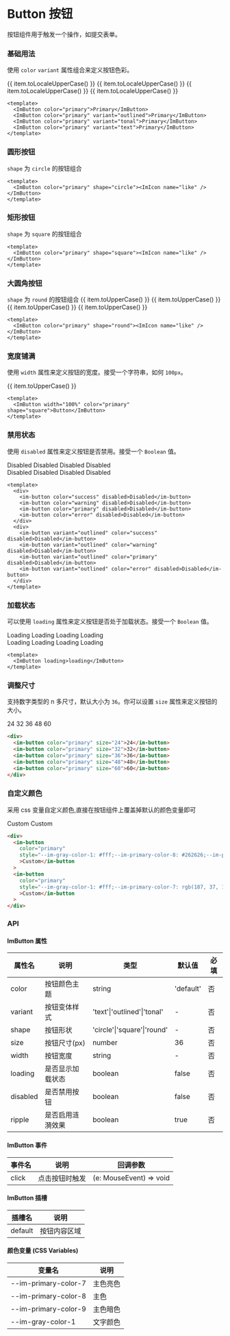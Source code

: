 # Button 按钮

按钮组件用于触发一个操作，如提交表单。

### 基础用法

使用 `color` `variant` 属性组合来定义按钮色彩。

<style scoped>
 .im-button {
  margin-right: 8px;
  margin-bottom: 8px;
 }
.im-row {
  flex-wrap: wrap;
}
</style>

<script setup>
const colors = ['default', 'primary', 'error', 'warning', 'success'];
</script>

<ImRow>
    <ImButton :color="item" v-for="(item, index) in colors" :key="index">{{ item.toLocaleUpperCase() }}</ImButton>
  </ImRow>
  <ImRow>
    <ImButton :color="item" v-for="(item, index) in colors" variant="outlined" :key="index">{{ item.toLocaleUpperCase()
    }}</ImButton>
  </ImRow>
  <ImRow>
    <ImButton :color="item" v-for="(item, index) in colors" variant="tonal" :key="index">{{ item.toLocaleUpperCase()
    }}</ImButton>
  </ImRow>
  <ImRow>
    <ImButton :color="item" v-for="(item, index) in colors" variant="text" :key="index">{{ item.toLocaleUpperCase()
    }}</ImButton>
  </ImRow>

```vue
<template>
  <ImButton color="primary">Primary</ImButton>
  <ImButton color="primary" variant="outlined">Primary</ImButton>
  <ImButton color="primary" variant="tonal">Primary</ImButton>
  <ImButton color="primary" variant="text">Primary</ImButton>
</template>
```

### 圆形按钮

`shape` 为 `circle` 的按钮组合

  <im-row>
    <im-button :color="item" v-for="(item, index) in colors" shape="circle" :key="index">
      <ImIcon name="like" />
    </im-button>
  </im-row>
  <im-row>
    <im-button :color="item" v-for="(item, index) in colors" shape="circle" variant="outlined" :key="index">
      <ImIcon name="like" />
    </im-button>
  </im-row>
  <im-row>
    <im-button :color="item" v-for="(item, index) in colors" shape="circle" variant="tonal" :key="index">
      <ImIcon name="like" />
    </im-button>
  </im-row>
  <im-row>
    <im-button :color="item" v-for="(item, index) in colors" shape="circle" variant="text" :key="index">
      <ImIcon name="like" />
    </im-button>
  </im-row>

```vue
<template>
  <ImButton color="primary" shape="circle"><ImIcon name="like" /></ImButton>
</template>
```

### 矩形按钮

`shape` 为 `square` 的按钮组合

<im-row>
<im-button :color="item" v-for="(item, index) in colors" shape="square" :key="index">
<ImIcon name="like" />
</im-button>
</im-row>
<im-row>
<im-button :color="item" v-for="(item, index) in colors" shape="square" variant="outlined" :key="index">
<ImIcon name="like" />
</im-button>
</im-row>
<im-row>
<im-button :color="item" v-for="(item, index) in colors" shape="square" variant="tonal" :key="index">
<ImIcon name="like" />
</im-button>
</im-row>
<im-row>
<im-button :color="item" v-for="(item, index) in colors" shape="square" variant="text" :key="index">
<ImIcon name="like" />
</im-button>
</im-row>

```vue
<template>
  <ImButton color="primary" shape="square"><ImIcon name="like" /></ImButton>
</template>
```

### 大圆角按钮

`shape` 为 `round` 的按钮组合
<im-row>
<im-button :color="item" v-for="(item, index) in colors" shape="round" :key="index">{{ item.toUpperCase()
    }}</im-button>
</im-row>
<im-row>
<im-button :color="item" v-for="(item, index) in colors" shape="round" variant="outlined" :key="index">{{
      item.toUpperCase() }}</im-button>
</im-row>
<im-row>
<im-button :color="item" v-for="(item, index) in colors" shape="round" variant="tonal" :key="index">{{
      item.toUpperCase() }}</im-button>
</im-row>
<im-row>
<im-button :color="item" v-for="(item, index) in colors" shape="round" variant="text" :key="index">{{
      item.toUpperCase() }}</im-button>
</im-row>

```vue
<template>
  <ImButton color="primary" shape="round"><ImIcon name="like" /></ImButton>
</template>
```

### 宽度铺满

使用 `width` 属性来定义按钮的宽度。接受一个字符串，如何 `100px`。

  <section>
    <im-button width="100%" :color="item" v-ripple="true" v-for="(item, index) in colors" :key="index">{{
      item.toUpperCase() }}</im-button>
  </section>

```vue
<template>
  <ImButton width="100%" color="primary" shape="square">Button</ImButton>
</template>
```

### 禁用状态

使用 `disabled` 属性来定义按钮是否禁用。接受一个 `Boolean` 值。

<div>
<im-button color="success" disabled>Disabled</im-button>
<im-button color="warning" disabled>Disabled</im-button>
<im-button color="primary" disabled>Disabled</im-button>
<im-button color="error" disabled>Disabled</im-button>
</div>
<div>
<im-button variant="outlined" color="success" disabled>Disabled</im-button>
<im-button variant="outlined" color="warning" disabled>Disabled</im-button>
<im-button variant="outlined" color="primary" disabled>Disabled</im-button>
<im-button variant="outlined" color="error" disabled>Disabled</im-button>
</div>

```vue
<template>
  <div>
    <im-button color="success" disabled>Disabled</im-button>
    <im-button color="warning" disabled>Disabled</im-button>
    <im-button color="primary" disabled>Disabled</im-button>
    <im-button color="error" disabled>Disabled</im-button>
  </div>
  <div>
    <im-button variant="outlined" color="success" disabled>Disabled</im-button>
    <im-button variant="outlined" color="warning" disabled>Disabled</im-button>
    <im-button variant="outlined" color="primary" disabled>Disabled</im-button>
    <im-button variant="outlined" color="error" disabled>Disabled</im-button>
  </div>
</template>
```

### 加载状态

可以使用 `loading` 属性来定义按钮是否处于加载状态。接受一个 `Boolean` 值。

<div>
    <im-button color="success" loading>Loading</im-button>
    <im-button color="warning" loading>Loading</im-button>
    <im-button color="primary" loading>Loading</im-button>
    <im-button color="error" loading>Loading</im-button>
</div>
<div>
  <im-button variant="outlined" color="success" loading>Loading</im-button>
  <im-button variant="outlined" color="warning" loading>Loading</im-button>
  <im-button variant="outlined" color="primary" loading>Loading</im-button>
  <im-button variant="outlined" color="error" loading>Loading</im-button>
</div>

```vue
<template>
  <ImButton loading>loading</ImButton>
</template>
```

### 调整尺寸

支持数字类型的 n 多尺寸，默认大小为 `36`。你可以设置 `size` 属性来定义按钮的大小。

<div>
    <im-button color="primary" size="24">24</im-button>
    <im-button color="primary" size="32">32</im-button>
    <im-button color="primary" size="36">36</im-button>
    <im-button color="primary" size="48">48</im-button>
    <im-button color="primary" size="60">60</im-button>
</div>

```html
<div>
  <im-button color="primary" size="24">24</im-button>
  <im-button color="primary" size="32">32</im-button>
  <im-button color="primary" size="36">36</im-button>
  <im-button color="primary" size="48">48</im-button>
  <im-button color="primary" size="60">60</im-button>
</div>
```

### 自定义颜色

采用 css 变量自定义颜色,直接在按钮组件上覆盖掉默认的颜色变量即可

<div>
  <im-button
    color="primary"
    style="--im-gray-color-1: #fff;--im-primary-color-8: #262626;--im-primary-color-7: #565656;--im-primary-color-9: #000;"
    >Custom</im-button
  >
  <im-button
    color="primary"
    style="--im-gray-color-1: #fff;--im-primary-color-7: rgb(187, 37, 132);--im-primary-color-8:rgb(150, 14, 100);--im-primary-color-9: rgb(125, 8, 82);"
    >Custom</im-button
  >
</div>

```html
<div>
  <im-button
    color="primary"
    style="--im-gray-color-1: #fff;--im-primary-color-8: #262626;--im-primary-color-7: #565656;--im-primary-color-9: #000;"
    >Custom</im-button
  >
  <im-button
    color="primary"
    style="--im-gray-color-1: #fff;--im-primary-color-7: rgb(187, 37, 132);--im-primary-color-8:rgb(150, 14, 100);--im-primary-color-9: rgb(125, 8, 82);"
    >Custom</im-button
  >
</div>
```

### API

#### ImButton 属性

| 属性名   | 说明             | 类型                        | 默认值    | 必填 |
| -------- | ---------------- | --------------------------- | --------- | ---- |
| color    | 按钮颜色主题     | string                      | 'default' | 否   |
| variant  | 按钮变体样式     | 'text'\|'outlined'\|'tonal' | -         | 否   |
| shape    | 按钮形状         | 'circle'\|'square'\|'round' | -         | 否   |
| size     | 按钮尺寸(px)     | number                      | 36        | 否   |
| width    | 按钮宽度         | string                      | -         | 否   |
| loading  | 是否显示加载状态 | boolean                     | false     | 否   |
| disabled | 是否禁用按钮     | boolean                     | false     | 否   |
| ripple   | 是否启用涟漪效果 | boolean                     | true      | 否   |

#### ImButton 事件

| 事件名 | 说明           | 回调参数                |
| ------ | -------------- | ----------------------- |
| click  | 点击按钮时触发 | (e: MouseEvent) => void |

#### ImButton 插槽

| 插槽名  | 说明         |
| ------- | ------------ |
| default | 按钮内容区域 |

#### 颜色变量 (CSS Variables)

| 变量名               | 说明     |
| -------------------- | -------- |
| --im-primary-color-7 | 主色亮色 |
| --im-primary-color-8 | 主色     |
| --im-primary-color-9 | 主色暗色 |
| --im-gray-color-1    | 文字颜色 |
